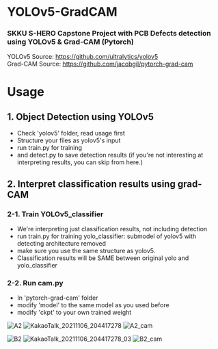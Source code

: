 # YOLOv5-GradCAM 

### SKKU S-HERO Capstone Project with PCB Defects detection <br> using YOLOv5 & Grad-CAM (Pytorch)
YOLOv5 Source: https://github.com/ultralytics/yolov5 <br>
Grad-CAM Source: https://github.com/jacobgil/pytorch-grad-cam

# Usage
## 1. Object Detection using YOLOv5
- Check 'yolov5' folder, read usage first
- Structure your files as yolov5's input
- run train.py for training
- and detect.py to save detection results (if you're not interesting at interpreting results, you can skip from here.)

## 2. Interpret classification results using grad-CAM
### 2-1. Train YOLOv5_classifier
- We're interpreting just classification results, not including detection
- run train.py for training yolo_classifier: submodel of yolov5 with detecting architecture removed 
- make sure you use the same structure as yolov5.
- Classification results will be SAME between original yolo and yolo_classifier

### 2-2. Run cam.py
- In 'pytorch-grad-cam' folder
- modify 'model' to the same model as you used before
- modify 'ckpt' to your own trained weight

![A2](https://user-images.githubusercontent.com/75653891/139850763-2acd3026-c134-4232-9d33-ec8dcf417463.jpg)
![KakaoTalk_20211106_204417278](https://user-images.githubusercontent.com/75653891/141776226-da8d69af-ba56-4ee2-9660-97bbc59b2b10.jpg)
![A2_cam](https://user-images.githubusercontent.com/75653891/139850783-f602ac92-06a0-4515-9509-5219091252cf.jpg)

![B2](https://user-images.githubusercontent.com/75653891/139851374-150398c0-d5df-459f-b031-367c1da912a4.jpg)
![KakaoTalk_20211106_204417278_03](https://user-images.githubusercontent.com/75653891/141776325-c2c4efe2-5c3f-4c42-a186-55ad264576b1.jpg)
![B2_cam](https://user-images.githubusercontent.com/75653891/139851381-e9d04366-28d0-4c04-b2dc-986965aec6e0.jpg)

